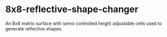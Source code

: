 # 8x8-reflective-shape-changer

An 8x8 matrix surface with servo controlled height adjustable cells used to generate reflective shapes. 
